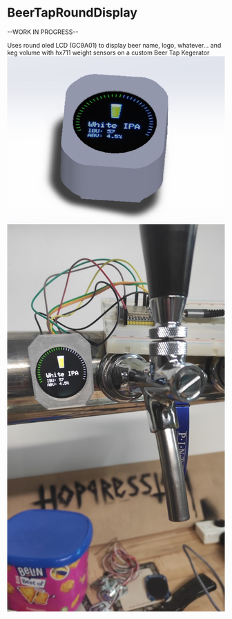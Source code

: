 # BeerTapRoundDisplay
--WORK IN PROGRESS--

Uses round oled LCD (GC9A01) to display beer name, logo, whatever... and keg volume with hx711 weight sensors on a custom Beer Tap Kegerator
![display](./Case/image.JPG)
![display](./doc/IMG_20220213_194237.jpg)

